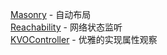 [Masonry](https://github.com/Masonry/Masonry) - 自动布局    
[Reachability](https://github.com/tonymillion/Reachability) - 网络状态监听    
[KVOController](https://github.com/facebook/KVOController) - 优雅的实现属性观察    
